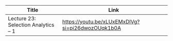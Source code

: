 




| Title | Link|
|---|----|
| Lecture 23: Selection Analytics – 1 | https://youtu.be/xLUxEMxDlVg?si=pi26dwozOUqk1b0A |

